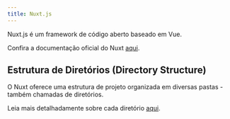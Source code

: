 ```yaml
---
title: Nuxt.js
---
```


Nuxt.js é um framework de código aberto baseado em Vue.

Confira a documentação oficial do Nuxt <a href="https://nuxt.com/">aqui</a>.

## Estrutura de Diretórios (Directory Structure)

O Nuxt oferece uma estrutura de projeto organizada em diversas pastas - também chamadas de diretórios.

Leia mais detalhadamente sobre cada diretório <a href="https://nuxt.com/docs/guide/directory-structure/nuxt">aqui</a>.

